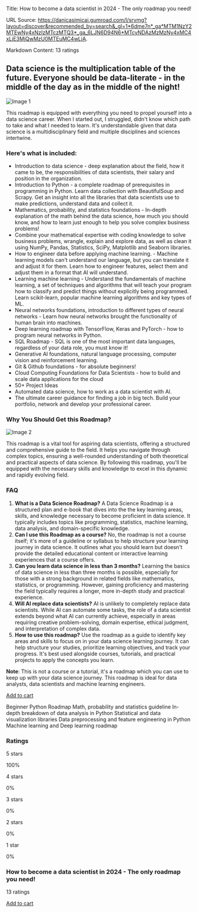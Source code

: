 Title: How to become a data scientist in 2024 - The only roadmap you need!

URL Source: https://danicasimicai.gumroad.com/l/srvmg?layout=discover&recommended_by=search&_gl=1*6dme7n*_ga*MTM1NzY2MTEwNy4xNzIzMTczMTQ3*_ga_6LJN6D94N6*MTcyNDAzMzMzNy4xMC4xLjE3MjQwMzU0MTEuMC4wLjA.

Markdown Content:
13 ratings

**Data science is the multiplication table of the future. Everyone should be data-literate - in the middle of the day as in the middle of the night!**
------------------------------------------------------------------------------------------------------------------------------------------------------

![Image 1](https://public-files.gumroad.com/k632x1wlnb1qbh1ropg1h12xd0zl)

This roadmap is equipped with everything you need to propel yourself into a data science career. When I started out, I struggled, didn't know which path to take and what I needed to learn. It's understandable given that data science is a multidisciplinary field and multiple disciplines and sciences intertwine.

### Here's what is included:

*   Introduction to data science - deep explanation about the field, how it came to be, the responsibilities of data scientists, their salary and position in the organization.
*   Introduction to Python - a complete roadmap of prerequisites in programming in Python. Learn data collection with BeautifulSoup and Scrapy. Get an insight into all the libraries that data scientists use to make predictions, understand data and collect it.
*   Mathematics, probability, and statistics foundations - In-depth explanation of the math behind the data science, how much you should know, and how to learn just enough to help you solve complex business problems!
*   Combine your mathematical expertise with coding knowledge to solve business problems, wrangle, explain and explore data, as well as clean it using NumPy, Pandas, Statistics, SciPy, Matplotlib and Seaborn libraries.
*   How to engineer data before applying machine learning. - Machine learning models can't understand our language, but you can translate it and adjust it for them. Learn how to engineer features, select them and adjust them in a format that AI will understand.
*   Learning machine learning - Understand the fundamentals of machine learning, a set of techniques and algorithms that will teach your program how to classify and predict things without explicitly being programmed. Learn scikit-learn, popular machine learning algorithms and key types of ML.
*   Neural networks foundations, introduction to different types of neural networks - Learn how neural networks brought the functionality of human brain into machines.
*   Deep learning roadmap with TensorFlow, Keras and PyTorch - how to program neural networks in Python.
*   SQL Roadmap - SQL is one of the most important data languages, regardless of your data role, you must know it!
*   Generative AI foundations, natural language processing, computer vision and reinforcement learning.
*   Git & Github foundations - for absolute beginners!
*   Cloud Computing Foundations for Data Scientists - how to build and scale data applications for the cloud
*   50+ Project Ideas
*   Automated data science, how to work as a data scientist with AI.
*   The ultimate career guidance for finding a job in big tech. Build your portfolio, network and develop your professional career.

### Why You Should Get this Roadmap?

![Image 2](https://public-files.gumroad.com/9x0xh1md49jpwpcdbd7gy5boz5rp)

This roadmap is a vital tool for aspiring data scientists, offering a structured and comprehensive guide to the field. It helps you navigate through complex topics, ensuring a well-rounded understanding of both theoretical and practical aspects of data science. By following this roadmap, you'll be equipped with the necessary skills and knowledge to excel in this dynamic and rapidly evolving field.

### FAQ

1.  **What is a Data Science Roadmap?** A Data Science Roadmap is a structured plan and e-book that dives into the the key learning areas, skills, and knowledge necessary to become proficient in data science. It typically includes topics like programming, statistics, machine learning, data analysis, and domain-specific knowledge.
2.  **Can I use this Roadmap as a course?** No, the roadmap is not a course itself; it's more of a guideline or syllabus to help structure your learning journey in data science. It outlines what you should learn but doesn't provide the detailed educational content or interactive learning experiences that a course offers.
3.  **Can you learn data science in less than 3 months?** Learning the basics of data science in less than three months is possible, especially for those with a strong background in related fields like mathematics, statistics, or programming. However, gaining proficiency and mastering the field typically requires a longer, more in-depth study and practical experience.
4.  **Will AI replace data scientists?** AI is unlikely to completely replace data scientists. While AI can automate some tasks, the role of a data scientist extends beyond what AI can currently achieve, especially in areas requiring creative problem-solving, domain expertise, ethical judgment, and interpretation of complex data​​​​​​​​​​​​​​​​.
5.  **How to use this roadmap?** Use the roadmap as a guide to identify key areas and skills to focus on in your data science learning journey. It can help structure your studies, prioritize learning objectives, and track your progress. It's best used alongside courses, tutorials, and practical projects to apply the concepts you learn.

**Note**: This is not a course or a tutorial, it's a roadmap which you can use to keep up with your data science journey. This roadmap is ideal for data analysts, data scientists and machine learning engineers.

[Add to cart](https://app.gumroad.com/checkout?layout=discover&recommended_by=search&_gl=1*6dme7n*_ga*MTM1NzY2MTEwNy4xNzIzMTczMTQ3*_ga_6LJN6D94N6*MTcyNDAzMzMzNy4xMC4xLjE3MjQwMzU0MTEuMC4wLjA.&product=srvmg&option=XTrFO1jWceolb6IPoDmFpA%3D%3D&quantity=1)

Beginner Python Roadmap Math, probability and statistics guideline In-depth breakdown of data analysis in Python Statistical and data visualization libraries Data preprocessing and feature engineering in Python Machine learning and Deep learning roadmap

### Ratings

5 stars

100%

4 stars

0%

3 stars

0%

2 stars

0%

1 star

0%

### How to become a data scientist in 2024 - The only roadmap you need!

13 ratings

[Add to cart](https://app.gumroad.com/checkout?layout=discover&recommended_by=search&_gl=1*6dme7n*_ga*MTM1NzY2MTEwNy4xNzIzMTczMTQ3*_ga_6LJN6D94N6*MTcyNDAzMzMzNy4xMC4xLjE3MjQwMzU0MTEuMC4wLjA.&product=srvmg&option=XTrFO1jWceolb6IPoDmFpA%3D%3D&quantity=1)
